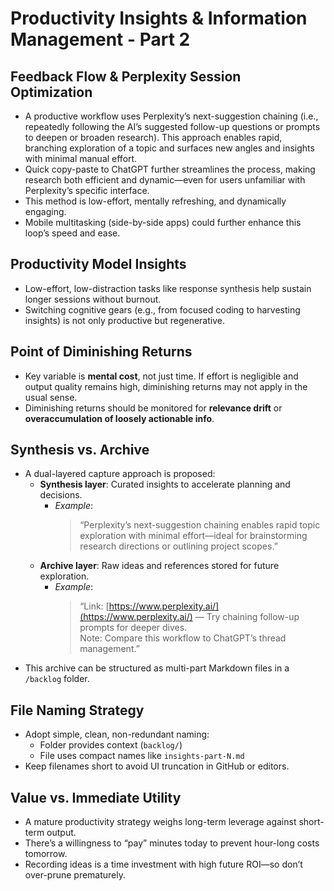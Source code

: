 # Productivity Insights & Information Management - Part 2

## Feedback Flow & Perplexity Session Optimization

- A productive workflow uses Perplexity’s next-suggestion chaining (i.e., repeatedly following the AI’s suggested follow-up questions or prompts to deepen or broaden research). This approach enables rapid, branching exploration of a topic and surfaces new angles and insights with minimal manual effort.
- Quick copy-paste to ChatGPT further streamlines the process, making research both efficient and dynamic—even for users unfamiliar with Perplexity’s specific interface.  
- This method is low-effort, mentally refreshing, and dynamically engaging.  
- Mobile multitasking (side-by-side apps) could further enhance this loop’s speed and ease.  

## Productivity Model Insights

- Low-effort, low-distraction tasks like response synthesis help sustain longer sessions without burnout.  
- Switching cognitive gears (e.g., from focused coding to harvesting insights) is not only productive but regenerative.  

## Point of Diminishing Returns

- Key variable is **mental cost**, not just time. If effort is negligible and output quality remains high, diminishing returns may not apply in the usual sense.  
- Diminishing returns should be monitored for **relevance drift** or **overaccumulation of loosely actionable info**.

## Synthesis vs. Archive

- A dual-layered capture approach is proposed:
  - **Synthesis layer**: Curated insights to accelerate planning and decisions.  
    - *Example*:  
      > “Perplexity’s next-suggestion chaining enables rapid topic exploration with minimal effort—ideal for brainstorming research directions or outlining project scopes.”
  - **Archive layer**: Raw ideas and references stored for future exploration.  
    - *Example*:  
      > “Link: [https://www.perplexity.ai/](https://www.perplexity.ai/) — Try chaining follow-up prompts for deeper dives.  
      > Note: Compare this workflow to ChatGPT’s thread management.”
- This archive can be structured as multi-part Markdown files in a `/backlog` folder.

## File Naming Strategy

- Adopt simple, clean, non-redundant naming:
  - Folder provides context (`backlog/`)
  - File uses compact names like `insights-part-N.md`
- Keep filenames short to avoid UI truncation in GitHub or editors.

## Value vs. Immediate Utility

- A mature productivity strategy weighs long-term leverage against short-term output.
- There’s a willingness to “pay” minutes today to prevent hour-long costs tomorrow.
- Recording ideas is a time investment with high future ROI—so don’t over-prune prematurely.
